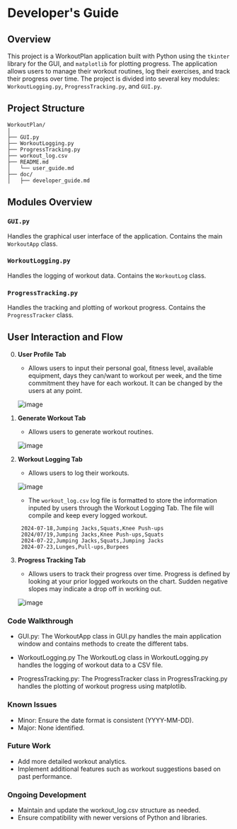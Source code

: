 # Developer's Guide

## Overview

This project is a WorkoutPlan application built with Python using the `tkinter` library for the GUI, and `matplotlib` for plotting progress. The application allows users to manage their workout routines, log their exercises, and track their progress over time. The project is divided into several key modules: `WorkoutLogging.py`, `ProgressTracking.py`, and `GUI.py`.

## Project Structure
```
WorkoutPlan/
│
├── GUI.py
├── WorkoutLogging.py
├── ProgressTracking.py
├── workout_log.csv
├── README.md
│   └── user_guide.md
├── doc/
│   ├── developer_guide.md
```


## Modules Overview

### `GUI.py`

Handles the graphical user interface of the application. Contains the main `WorkoutApp` class.

### `WorkoutLogging.py`

Handles the logging of workout data. Contains the `WorkoutLog` class.

### `ProgressTracking.py`

Handles the tracking and plotting of workout progress. Contains the `ProgressTracker` class.

## User Interaction and Flow

0. **User Profile Tab**
   - Allows users to input their personal goal, fitness level, available equipment, days they can/want to workout per week, and the time commitment they have for each workout. It can be changed by the users at any point.
     
   ![image](https://github.com/user-attachments/assets/1697213c-324d-4477-9aab-cb11d5d10a53)


2. **Generate Workout Tab**
   - Allows users to generate workout routines.
     
    ![image](https://github.com/user-attachments/assets/d7e02e27-7c2e-49f0-a7bf-1cf814657ac0)


3. **Workout Logging Tab**
   - Allows users to log their workouts.
     
    ![image](https://github.com/user-attachments/assets/309b38d6-9042-4a4f-8723-4277b598585b)

    - The `workout_log.csv` log file is formatted to store the information inputed by users through the Workout Logging Tab. The file will compile and keep every logged workout.
   ```
    2024-07-18,Jumping Jacks,Squats,Knee Push-ups
    2024/07/19,Jumping Jacks,Knee Push-ups,Squats
    2024-07-22,Jumping Jacks,Squats,Jumping Jacks
    2024-07-23,Lunges,Pull-ups,Burpees
   ```

4. **Progress Tracking Tab**
   - Allows users to track their progress over time. Progress is defined by looking at your prior logged workouts on the chart. Sudden negative slopes may indicate a drop off in working out.
     
   ![image](https://github.com/user-attachments/assets/a4c87b9d-bb59-46ef-bac9-71ec311808de)



### Code Walkthrough

- GUI.py: The WorkoutApp class in GUI.py handles the main application window and contains methods to create the different tabs.

- WorkoutLogging.py The WorkoutLog class in WorkoutLogging.py handles the logging of workout data to a CSV file.

- ProgressTracking.py: The ProgressTracker class in ProgressTracking.py handles the plotting of workout progress using matplotlib.

### Known Issues
- Minor: Ensure the date format is consistent (YYYY-MM-DD).
- Major: None identified.

### Future Work
- Add more detailed workout analytics.
- Implement additional features such as workout suggestions based on past performance.

### Ongoing Development
- Maintain and update the workout_log.csv structure as needed.
- Ensure compatibility with newer versions of Python and libraries.
